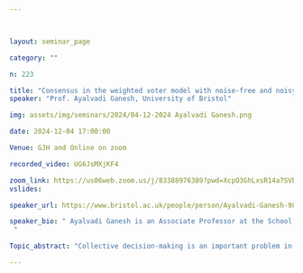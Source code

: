 ```yaml
---



layout: seminar_page

category: ""

n: 223

title: "Consensus in the weighted voter model with noise-free and noisy observations"
speaker: "Prof. Ayalvadi Ganesh, University of Bristol"

img: assets/img/seminars/2024/04-12-2024 Ayalvadi Ganesh.png

date: 2024-12-04 17:00:00 

Venue: GJH and Online on zoom

recorded_video: UG6JsMXjKF4

zoom_link: https://us06web.zoom.us/j/83388976389?pwd=XcpO3GhLxsR14a7SVbPx33HQQa1jbt.1 
vslides: 

speaker_url: https://www.bristol.ac.uk/people/person/Ayalvadi-Ganesh-988e03a4-63c5-4398-b2ab-24bd337bc64e/?gad_source=1 

speaker_bio: " Ayalvadi Ganesh is an Associate Professor at the School of Mathematics, University of Bristol. His research interests include large deviations, queueing theory, random graph dynamics, and decentralised algorithms. He won the INFORMS Best Publication Award in 2005 and the ACM Sigmetrics Best Paper Prize in 2010. 
 "

Topic_abstract: "Collective decision-making is an important problem in swarm robotics arising in many different contexts and applications. The Weighted Voter Model has been proposed to collectively solve the best-of-n problem, and analysed in the thermodynamic limit. We present an exact finite-population analysis of the best-of-two model on complete as well as regular network topologies. We also present a novel analysis of this model when agent evaluations of options suffer from measurement error."

---
```

 
